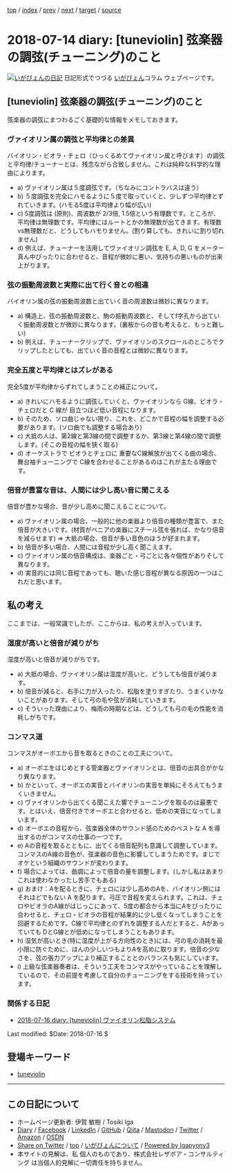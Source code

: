 [top](../index.html) 
 / [index](index.html) 
 / [prev](ig180703.html) 
 / [next](ig180715.html) 
 / [target](https://www.igapyon.jp/igapyon/diary/2018/ig180714.html) 
 / [source](https://github.com/igapyon/diary/blob/master/2018/ig180714.src.md) 

2018-07-14 diary: [tuneviolin] 弦楽器の調弦(チューニング)のこと
=====================================================================================================
[![いがぴょんの日記](https://www.igapyon.jp/igapyon/diary/images/iga200306s.jpg "いがぴょん")](https://www.igapyon.jp/igapyon/diary/memo/memoigapyon.html) 日記形式でつづる [いがぴょん](https://www.igapyon.jp/igapyon/diary/memo/memoigapyon.html)コラム ウェブページです。

## [tuneviolin] 弦楽器の調弦(チューニング)のこと

弦楽器の調弦にまつわるごく基礎的な情報をメモしておきます。

### ヴァイオリン属の調弦と平均律との差異

バイオリン・ビオラ・チェロ（ひっくるめてヴァイオリン属と呼びます）の調弦と平均律/チューナーとは、残念ながら合致しません。これは純粋な科学的な理由によります。

- a) ヴァイオリン属は５度調弦です。（ちなみにコントラバスは違う）
- b) ５度調弦を完全にハモるように５度で取っていくと、少しずつ平均律とずれていきます。(ハモる5度は平均律より幅が広い)
- c) 5度調弦は (原則)、周波数が 2/3倍, 1.5倍という有理数です。ところが、平均律は無理数です。平均律にはルートとかの無理数が出てきます。有理数 vs無理数だと、どうしてもハモりません。(割り算しても、きれいに割り切れません)
- d) 例えば、チューナーを活用してヴァイオリン調弦を E, A, D, G をメーター真ん中ぴったりに合わせると、音程が微妙に悪い、気持ちの悪いものが出来上がります。

### 弦の振動周波数と実際に出て行く音との相違

バイオリン属の弦の振動周波数と出ていく音の周波数は微妙に異なります。

- a) 構造上、弦の振動周波数と、駒の振動周波数と、そしてf字孔から出ていく振動周波数とが微妙に異なります。(裏板からの音も考えると、もっと難しい)
- b) 例えば、チューナークリップで、ヴァイオリンのスクロールのところでクリップしたとしても、出ていく音の音程とは微妙に異なります。

### 完全五度と平均律とはズレがある

完全5度が平均律からずれてしまうことの補正について。

- a) きれいにハモるように調弦していくと、ヴァイオリンなら G線、ビオラ・チェロだと C 線が 目立つほど低い音程になります。
- b) そのため、ソロ曲じゃない限り、これを、どこかで音程の幅を調整する必要があります。(ソロ曲でも調整する場合あり)
- c) 大抵の人は、第2線と第3線の間で調整するか、第3線と第4線の間で調整します。(そこの音程の幅を狭く取る)
- d) オーケストラで ビオラとチェロに 重要なC線解放が出てくる曲の場合、舞台袖チューニングで C線を合わせることがあるのはこれが主たる理由です。

### 倍音が豊富な音は、人間には少し高い音に聞こえる

倍音が豊かな場合、音が少し高めに聞こえることについて。

- a) ヴァイオリン属の場合、一般的に他の楽器より倍音の種類が豊富で、また倍音が大きいです。(材質がベニアの楽器にスチール弦を張れば、かなり倍音を減らせます) => 大抵の場合、倍音が多い音色のほうが好まれます。
- b) 倍音が多い場合、人間には音程が少し高く聞こえます。
- c) ヴァイオリン属の倍音構成は、楽器ごと・弓ごとに各々個性がありそして異なります。
- d) 実音的には同じ音程であっても、聴いた感じ音程が異なる原因の一つはこれだと思います。

## 私の考え

ここまでは、一般常識でしたが、ここからは、私の考えが入っています。

### 湿度が高いと倍音が減りがち

湿度が高いと倍音が減りがちです。

- a) 大抵の場合、ヴァイオリン属は湿度が高いと、どうしても倍音が減ります。
- b) 倍音が減ると、右手に力が入ったり、松脂を塗りすぎたり、うまくいかないことがあります。そして弓の毛や弦が消耗していきます。
- c) そういった理由により、梅雨の時期などは、どうしても弓の毛の性能を消耗しがちです。

### コンマス道

コンマスがオーボエから音を取るときのことの工夫について。

- a) オーボエをはじめとする管楽器とヴァイオリンとは、倍音の出具合がかなり異なります。
- b) かといって、オーボエの実音とバイオリンの実音を単純にそろえてもうまくいきません。
- c) ヴァイオリンから出てくる聞こえた響でチューニングを取るのは最悪です。とはいえ、倍音付きでオーボエと合わせると、低めの実音になってしまいます。
- d) オーボエの音程から、弦楽器全体のサウンド感のためのベストな A を導出するのがコンマスの仕事の一つです。
- e) Aの音程を取るとともに、出てくる倍音配列も意識して調整しています。コンマスのA線の音色が、弦楽器の音色に影響してしまうためです。まじでオケという組織のサウンドが変わります。
- f) 場合によっては、曲調によって倍音の量を調整します。(しかし私はあまりこれは使わなかったし苦手でもある)
- g) おまけ：Aを配るときに、チェロには少し高めのAを、バイオリン側には それほどでもない A を配ります。弓圧で音程を変えられます。これは、チェロやビオラのA線がはじっこにあって、5度の都合から本当にAをぴったりに合わせると、チェロ・ビオラの音程が結果的に少し低くなってしまうことを回避するためです。C線で平均律とのずれを調整する人だとすると、Aがあっていても DとG線とが低めになってしまうこともあります。
- h) 湿気が高いとき(特に湿度が上がる方向性のとき)には、弓の毛の消耗を最小限に防ぐために、ほんの少しいつもよりAを高めに取ります。倍音の少なさを、弦の張力アップにより補正することとのバランスも気にしています。
- i) 上級な弦楽器奏者は、そういう工夫をコンマスがやっていることを理解しているので、その前提を考慮して自分のチューニングをする技術を持っています。

### 関係する日記

- [2018-07-16 diary: [tuneviolin] ヴァイオリン松脂システム](https://www.igapyon.jp/igapyon/diary/2018/ig180716.html)

Last modified: $Date: 2018-07-16 $

## 登場キーワード

* [tuneviolin](../keyword/tuneviolin.html)

----------------------------------------------------------------------------------------------------

## この日記について

* ホームページ更新者: 伊賀 敏樹 / Tosiki Iga
* [Diary](https://www.igapyon.jp/igapyon/diary/) / [Facebook](https://www.facebook.com/igapyon) / [LinkedIn](https://www.linkedin.com/in/toshikiiga) / [GitHub](https://github.com/igapyon) / [Qiita](https://qiita.com/igapyon) / [Mastodon](https://social.vivaldi.net/@igapyon) / [Twitter](https://twitter.com/ToshikiIga) / [Amazon](https://www.amazon.co.jp/%E4%BC%8A%E8%B3%80-%E6%95%8F%E6%A8%B9/e/B004LTQWCQ) / [OSDN](https://ja.osdn.net/users/iga/)
* [Share on Twitter](https://twitter.com/intent/tweet?hashtags=igapyon%2Cdiary%2C%E3%81%84%E3%81%8C%E3%81%B4%E3%82%87%E3%82%93%2Ctuneviolin&text=%5Btuneviolin%5D+%E5%BC%A6%E6%A5%BD%E5%99%A8%E3%81%AE%E8%AA%BF%E5%BC%A6%28%E3%83%81%E3%83%A5%E3%83%BC%E3%83%8B%E3%83%B3%E3%82%B0%29%E3%81%AE%E3%81%93%E3%81%A8&url=https%3A%2F%2Fwww.igapyon.jp%2Figapyon%2Fdiary%2F2018%2Fig180714.html) / [top](../index.html) / [いがぴょんについて](https://www.igapyon.jp/igapyon/diary/memo/memoigapyon.html) / [Powered by Igapyonv3](https://github.com/igapyon/igapyonv3)
* 本サイトの見解は、私 個人のものであり、株式会社レザボア・コンサルティング は当個人的見解に一切責任を持ちません。 
